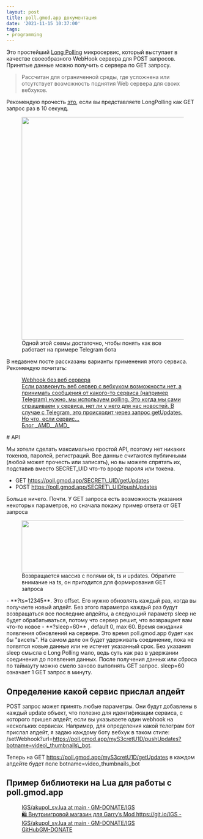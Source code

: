 ```yaml
---
layout: post
title: poll.gmod.app документация
date: '2021-11-15 10:37:00'
tags:
- programming
---
```


Это простейший [Long Polling](https://learn.javascript.ru/long-polling) микросервис, который выступает в качестве своеобразного WebHook сервера для POST запросов. Принятые данные можно получить с сервера по GET запросу.

> Рассчитан для ограниченной среды, где усложнена или отсутствует возможность поднятия Web сервера для своих вебхуков.

Рекомендую прочесть [это](https://learn.javascript.ru/long-polling), если вы представляете LongPolling как GET запрос раз в 10 секунд.

<figure class="kg-card kg-image-card kg-card-hascaption"><img src="https://s3.blog.amd-nick.me/2021/11/image-3.png" class="kg-image" alt loading="lazy" width="1262" height="582"><figcaption>Одной этой схемы достаточно, чтобы понять как все работает на примере Telegram бота</figcaption></img></figure>

В недавнем посте рассказаны варианты применения этого сервиса. Рекомендую почитать:

<figure class="kg-card kg-bookmark-card"><a class="kg-bookmark-container" href=" __GHOST_URL__ /webhook-bez-web-servera/"><div class="kg-bookmark-content">
<div class="kg-bookmark-title">Webhook без веб сервера</div>
<div class="kg-bookmark-description">Если развернуть веб сервер с вебхуком возможности нет, а принимать сообщения от какого-то сервиса (например Telegram) нужно, мы используем polling. Это когда мы сами спрашиваем у сервиса, нет ли у него для нас новостей. В случае с Telegram, это происходит через запрос getUpdates. Но что, если сервис…</div>
<div class="kg-bookmark-metadata">
<span class="kg-bookmark-author">Блог _AMD_</span><span class="kg-bookmark-publisher">_AMD_</span>
</div>
</div>
<div class="kg-bookmark-thumbnail"><img src="https://s3.blog.amd-nick.me/2021/03/long-polling-instead-webhook.jpg" alt=""></img></div></a></figure>
# API

Мы хотели сделать максимально простой API, поэтому нет никаких токенов, паролей, регистраций. Все данные считаются публичными (любой может прочесть или записать), но вы можете спрятать их, подставив вместо SECRET\_UID что-то вроде пароля или токена.

- GET https://poll.gmod.app/SECRET\_UID/getUpdates
- POST https://poll.gmod.app/SECRET\_UID/pushUpdates

Больше ничего. Почти. У GET запроса есть возможность указания некоторых параметров, но сначала покажу пример ответа от GET запроса

<figure class="kg-card kg-image-card kg-card-hascaption"><img src="https://s3.blog.amd-nick.me/2021/11/image-2.png" class="kg-image" alt loading="lazy" width="694" height="136"><figcaption>Возвращается массив с полями ok, ts и updates. Обратите внимание на ts, он пригодится для формирования GET запроса</figcaption></img></figure>
- **?ts=12345**. Это offset. Его нужно обновлять каждый раз, когда вы получаете новый апдейт. Без этого параметра каждый раз будут возвращаться все последние апдейты, а следующий параметр sleep не будет обрабатываться, потому что сервер решит, что возвращает вам что-то новое
- **?sleep=60** , default 0, max 60. Время ожидания появления обновлений на сервере. Это время poll.gmod.app будет как бы "висеть". На самом деле он будет удерживать соединение, пока не появятся новые данные или не истечет указанный срок. Без указания sleep смысла с Long Polling мало, ведь суть как раз в удержании соединения до появления данных. После получения данных или сброса по таймауту можно смело заново выполнять GET запрос. sleep=60 означает 1 GET запрос в минуту.

## Определение какой сервис прислал апдейт

POST запрос может принять любые параметры. Они будут добавлены в каждый update объект, что полезно для идентификации сервиса, с которого пришел апдейт, если вы указываете один webhook на нескольких сервисах. Например, для определения какой телеграм бот прислал апдейт, я задаю каждому боту вебхук в таком стиле: /setWebhook?url=https://poll.gmod.app/myS3cretU1D/pushUpdates?botname=video\_thumbnails\_bot.

Теперь на GET https://poll.gmod.app/myS3cretU1D/getUpdates в каждом апдейте будет поле botname=video\_thumbnails\_bot

## Пример библиотеки на Lua для работы с poll.gmod.app
<figure class="kg-card kg-bookmark-card"><a class="kg-bookmark-container" href="https://github.com/GM-DONATE/IGS/blob/main/addons/igs-core/lua/igs/modules/pushes/akupol_sv.lua"><div class="kg-bookmark-content">
<div class="kg-bookmark-title">IGS/akupol_sv.lua at main · GM-DONATE/IGS</div>
<div class="kg-bookmark-description">🛍 Внутриигровой магазин для Garry’s Mod https://git.io/IGS - IGS/akupol_sv.lua at main · GM-DONATE/IGS</div>
<div class="kg-bookmark-metadata">
<img class="kg-bookmark-icon" src="https://github.com/fluidicon.png" alt=""><span class="kg-bookmark-author">GitHub</span><span class="kg-bookmark-publisher">GM-DONATE</span></img>
</div>
</div>
<div class="kg-bookmark-thumbnail"><img src="https://opengraph.githubassets.com/50151420544baf6e3cec164638c8a9dea5d33bfeda6d3a439f64c3050ac00dc5/GM-DONATE/IGS" alt=""></img></div></a></figure>
